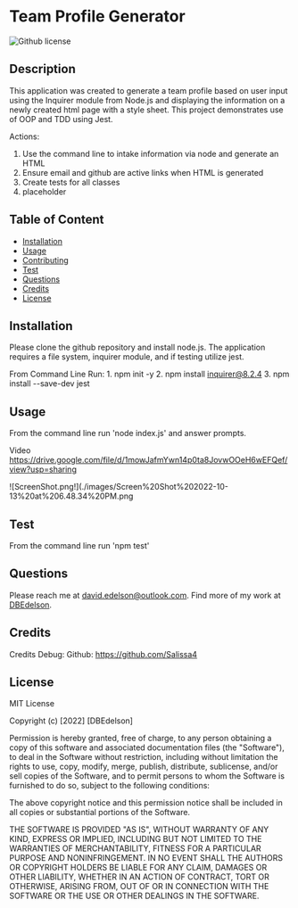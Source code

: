 # Team Profile Generator

![Github license](https://img.shields.io/badge/license-MIT-blue.svg)

## Description

This application was created to generate a team profile based on user input using the Inquirer module from Node.js and displaying the information on a newly created html page with a style sheet. This project demonstrates use of OOP and TDD using Jest.

Actions:

1. Use the command line to intake information via node and generate an HTML
2. Ensure email and github are active links when HTML is generated
3. Create tests for all classes
4. placeholder

## Table of Content

- [Installation](#installation)
- [Usage](#usage)
- [Contributing](#contributing)
- [Test](#Test)
- [Questions](#questions)
- [Credits](#credits)
- [License](#license)

## Installation

Please clone the github repository and install node.js. The application requires a file system, inquirer module, and if testing utilize jest.

From Command Line Run: 1. npm init -y 2. npm install inquirer@8.2.4 3. npm install --save-dev jest

## Usage

From the command line run 'node index.js' and answer prompts.

Video https://drive.google.com/file/d/1mowJafmYwn14p0ta8JovwOOeH6wEFQef/view?usp=sharing

![ScreenShot.png!](./images/Screen%20Shot%202022-10-13%20at%206.48.34%20PM.png

## Test

From the command line run 'npm test'

## Questions

Please reach me at david.edelson@outlook.com.
Find more of my work at [DBEdelson](https://github.com/DBEdelson/).

## Credits

Credits Debug: Github: https://github.com/Salissa4

## License

MIT License

Copyright (c) [2022] [DBEdelson]

Permission is hereby granted, free of charge, to any person obtaining a copy of this software and associated documentation files (the "Software"), to deal in the Software without restriction, including without limitation the rights to use, copy, modify, merge, publish, distribute, sublicense, and/or sell copies of the Software, and to permit persons to whom the Software is furnished to do so, subject to the following conditions:

The above copyright notice and this permission notice shall be included in all copies or substantial portions of the Software.

THE SOFTWARE IS PROVIDED "AS IS", WITHOUT WARRANTY OF ANY KIND, EXPRESS OR IMPLIED, INCLUDING BUT NOT LIMITED TO THE WARRANTIES OF MERCHANTABILITY, FITNESS FOR A PARTICULAR PURPOSE AND NONINFRINGEMENT. IN NO EVENT SHALL THE AUTHORS OR COPYRIGHT HOLDERS BE LIABLE FOR ANY CLAIM, DAMAGES OR OTHER LIABILITY, WHETHER IN AN ACTION OF CONTRACT, TORT OR OTHERWISE, ARISING FROM, OUT OF OR IN CONNECTION WITH THE SOFTWARE OR THE USE OR OTHER DEALINGS IN THE SOFTWARE.
